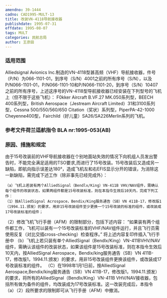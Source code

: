 ```yaml
---
amendno: 39-1444
cadno: CAD1995-MULT-13
title: 改装VN-4118导航接收器
publishdate: 1995-07-31
effdate: 1995-08-07
tags: MULT
categories: 民航总局
author: 王彦田
---
```


### 适用范围 
Alliedsignal Avionics Inc.制造的VN-4118型甚高频（VHF）导航接收器，件号（P/N）为066-1101-01，到序号（S/N）4001之前的所有序号（S/N），以及P/N066-1101-01，P/N066-1101-10和P/N066-1101-20，到序号（S/N）10407之前的所有序号，上述这序号的VN-4118型导航接收器已经安装在下列型号的飞机上（但不限于这些飞机）：
F0kker Aircraft B.VF.27 MK.050系列型，BEECH 400系列型，British Aerospace（Jestream Aircraft Limited）31和3100系列型，Cessna 500/550/560/650 Citation（奖状）系列型，PiperPA-42-1000 Cheyenne400型，Fairchild（好儿童）SA26/SA226Merlin系列的飞机。

<!--more-->
### 参考文件荷兰适航指令 BLA nr:1995-053(AB) 

### 原因、措施和规定 
由于15号改装前的VHF导航接收器在个别地面站失效的情况下向机组人员发出警告时，不能完全满足适用的TSO要求,而进行了15号改装。15号改装后又造成另一缺陷，即航向指示误差达180°，造成飞机左和右EFIS显示分开的错误，为消除这一新缺陷，需完成下述工作（除非事先已经完成外）： 
       
    （a）飞机上若装有两个AlliedSignal（Bendlx/King）VN-411B VHV/NAV组件，需确认每个组件的改装状态，如果两组件都是15号改装标准，则在本指令生效后10天内，完成下列工作： 
    （1）按AlliedSignal Acrospace，Bendix/King服务通告（SB）VN 411B-17，修改版1（1994.11.颁发）的要求，用非15号改装组件至少更换一个15号改装的标准的组件，或改装成17号改装标准的组件； 

（2）修改飞机飞行手册（AFM）的限制部分，包括下述内容： 
“如果装有两个组件都工作，飞机可以装有一个15号改装标准的VHF/NAV组件运行，并且飞行员需使用反复（对比交插cross-checking）检查程序。”
    将上述内容复印件插入飞行手册中 
    （b）飞机上若只装有单个AlliedSignal（Bendlx/King）VN-411BVHV/NAV组件，需确认该组件的改装状态，如果该组件是15号改装标准，则在本指令生效后10天内，按AlliedSignal Aerospace，Bendix/king服务通告（SB）VN 411B-17，修改版1，1994.11.颁发）的要求，用非15号改装组件更换该组件，或改装成17号改装标准的组件。 
（C）在1998年1月1日前，按AlliedSignal Aerospace,Bendix/king服务通告（SB）VN 411B-17，修改版1，1994.11.颁发）的要求，将所有的AlliedSignal（Bendlx/King）VN-411B VHV/NAV接收器，包括所有做为备件的组件，均改装成为17号改装标准。这一改装完成后，本指令（a）（2）段所要求的限制即可从飞行手册（AFM）中撤消。

